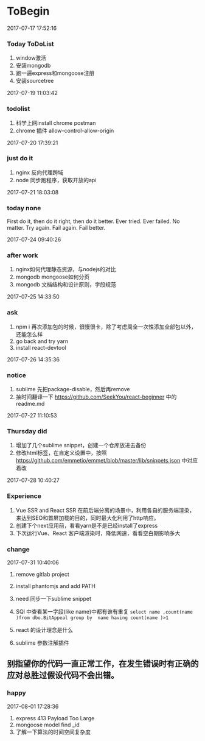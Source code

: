 # ToBegin
2017-07-17 17:52:16
### Today ToDoList
1. window激活
2. 安装mongodb
3. 跑一遍express和mongoose注册
4. 安装sourcetree

2017-07-19 11:03:42
### todolist
1. 科学上网install chrome postman
2. chrome 插件 allow-control-allow-origin

2017-07-20 17:39:21
### just do it
1. nginx 反向代理跨域
2. node 同步跑程序，获取开放的api

2017-07-21 18:03:08
### today none
First do it, then do it right, then do it better.
Ever tried. Ever failed. No matter. Try again. Fail again. Fail better.

2017-07-24 09:40:26
### after work
1. nginx如何代理静态资源，与nodejs的对比
2. mongodb mongoose如何分页
3. mongodb 文档结构和设计原则，字段规范

2017-07-25 14:33:50
### ask
1. npm i 再次添加包的时候，很慢很卡，除了考虑周全一次性添加全部包以外，还能怎么样
2. go back and try yarn
3. install react-devtool

2017-07-26 14:35:36
### notice
1. sublime 先把package-disable，然后再remove
2. 抽时间翻译一下 https://github.com/SeekYou/react-beginner 中的readme.md

2017-07-27 11:10:53
### Thursday did
1. 增加了几个sublime snippet，创建一个仓库放进去备份
2. 修改html标签，在自定义设置中，按照 https://github.com/emmetio/emmet/blob/master/lib/snippets.json 中对应着改

2017-07-28 10:40:27
### Experience
1. Vue SSR and React SSR
在前后端分离的场景中，利用各自的服务端渲染，来达到SEO和首屏加载的目的，同时最大化利用了http响应。
2. 创建下个next应用前，看看yarn是不是已经install了express
3. 下次运行Vue、React 客户端渲染时，降低网速，看看空白期影响多大


### change 
2017-07-31 10:40:06
1. remove gitlab project
2. install phantomjs and add PATH
3. need 同步一下sublime snippet
4. SQl 中查看某一字段(like name)中都有谁有重复
`select name ,count(name )from dbo.BitAppeal group by  name having count(name )>1`

5. react 的设计理念是什么
6. sublime 参数注解插件
## 别指望你的代码一直正常工作，在发生错误时有正确的应对总胜过假设代码不会出错。

### happy
2017-08-01 17:28:36 
1. express 413  Payload Too Large
2. mongoose model find _id
3. 了解一下算法的时间空间复杂度
